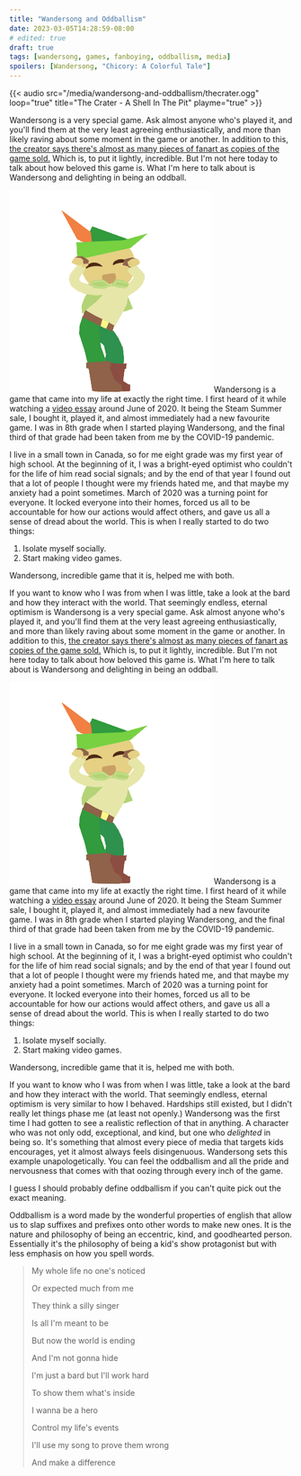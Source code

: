 ```yaml
---
title: "Wandersong and Oddballism"
date: 2023-03-05T14:28:59-08:00
# edited: true
draft: true
tags: [wandersong, games, fanboying, oddballism, media]
spoilers: [Wandersong, "Chicory: A Colorful Tale"]
---
```

<!-- {{< spoilerwarning "Wandersong, Chicory: A Colorful Tale">}} -->
{{< audio src="/media/wandersong-and-oddballism/thecrater.ogg" loop="true" title="The Crater - A Shell In The Pit" playme="true" >}}

Wandersong is a very special game. Ask almost anyone who's played it, and
you'll find them at the very least agreeing enthusiastically, and more than
likely raving about some moment in the game or another. In addition to this,
[the creator says there's almost as many pieces of fanart as copies of the game sold.](https://medium.com/@banovg/reflecting-on-wandersong-f2891fec09aa#7fcb)
Which is, to put it lightly, incredible. But I'm not here today to talk about
how beloved this game is. What I'm here to talk about is Wandersong and
delighting in being an oddball.

![Kiwi Dancing](/media/wandersong-and-oddballism/Dance3-80bpm.webp)
Wandersong is a game that came into my life at exactly the right time. I first
heard of it while watching a [video essay](https://youtu.be/cYnylXvk65s)
around June of 2020. It being the Steam Summer sale, I bought it, played it,
and almost immediately had a new favourite game. I was in 8th grade when I
started playing Wandersong, and the final third of that grade had been taken
from me by the COVID-19 pandemic.

I live in a small town in Canada, so for me eight grade was my first year of
high school. At the beginning of it, I was a bright-eyed optimist who couldn't
for the life of him read social signals; and by the end of that year I found
out that a lot of people I thought were my friends hated me, and that maybe my
anxiety had a point sometimes. March of 2020 was a turning point for everyone.
It locked everyone into their homes, forced us all to be accountable for how
our actions would affect others, and gave us all a sense of dread about the
world. This is when I really started to do two things:

1. Isolate myself socially.
2. Start making video games.

Wandersong, incredible game that it is, helped me with both.

If you want to know who I was from when I was little, take a look at the bard
and how they interact with the world. That seemingly endless, eternal optimism
is Wandersong is a very special game. Ask almost anyone who's played it, and
you'll find them at the very least agreeing enthusiastically, and more than
likely raving about some moment in the game or another. In addition to this,
[the creator says there's almost as many pieces of fanart as copies of the game sold.](https://medium.com/@banovg/reflecting-on-wandersong-f2891fec09aa#7fcb)
Which is, to put it lightly, incredible. But I'm not here today to talk about
how beloved this game is. What I'm here to talk about is Wandersong and
delighting in being an oddball.

![Kiwi Dancing](/media/wandersong-and-oddballism/Dance3-80bpm.webp)
Wandersong is a game that came into my life at exactly the right time. I first
heard of it while watching a [video essay](https://youtu.be/cYnylXvk65s)
around June of 2020. It being the Steam Summer sale, I bought it, played it,
and almost immediately had a new favourite game. I was in 8th grade when I
started playing Wandersong, and the final third of that grade had been taken
from me by the COVID-19 pandemic.

I live in a small town in Canada, so for me eight grade was my first year of
high school. At the beginning of it, I was a bright-eyed optimist who couldn't
for the life of him read social signals; and by the end of that year I found
out that a lot of people I thought were my friends hated me, and that maybe my
anxiety had a point sometimes. March of 2020 was a turning point for everyone.
It locked everyone into their homes, forced us all to be accountable for how
our actions would affect others, and gave us all a sense of dread about the
world. This is when I really started to do two things:

1) Isolate myself socially.
2) Start making video games.

Wandersong, incredible game that it is, helped me with both.

If you want to know who I was from when I was little, take a look at the bard
and how they interact with the world. That seemingly endless, eternal optimism
is very similar to how I behaved. Hardships still existed, but I didn't really
let things phase me (at least not openly.) Wandersong was the first time I had
gotten to see a realistic reflection of that in anything. A character who was
not only odd, exceptional, and kind, but one who *delighted* in being so. It's
something that almost every piece of media that targets kids encourages, yet it
almost always feels disingenuous. Wandersong sets this example
unapologetically. You can feel the oddballism and all the pride and nervousness
that comes with that oozing through every inch of the game.

I guess I should probably define oddballism if you can't quite pick out the
exact meaning.

Oddballism is a word made by the wonderful properties of english that allow us
to slap suffixes and prefixes onto other words to make new ones. It is the
nature and philosophy of being an eccentric, kind, and goodhearted person.
Essentially it's the philosophy of being a kid's show protagonist but with less
emphasis on how you spell words.

> My whole life no one's noticed
>
> Or expected much from me
>
> They think a silly singer
>
> Is all I'm meant to be
>
> But now the world is ending
>
> And I'm not gonna hide
>
> I'm just a bard but I'll work hard
>
> To show them what's inside
>
> I wanna be a hero
>
> Control my life's events
>
> I'll use my song to prove them wrong
>
> And make a difference
